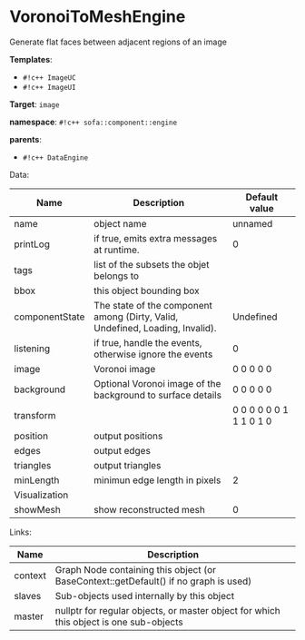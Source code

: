 # VoronoiToMeshEngine

Generate flat faces between adjacent regions of an image


__Templates__:

- `#!c++ ImageUC`
- `#!c++ ImageUI`

__Target__: `image`

__namespace__: `#!c++ sofa::component::engine`

__parents__: 

- `#!c++ DataEngine`

Data: 

<table>
<thead>
    <tr>
        <th>Name</th>
        <th>Description</th>
        <th>Default value</th>
    </tr>
</thead>
<tbody>
	<tr>
		<td>name</td>
		<td>
object name
</td>
		<td>unnamed</td>
	</tr>
	<tr>
		<td>printLog</td>
		<td>
if true, emits extra messages at runtime.
</td>
		<td>0</td>
	</tr>
	<tr>
		<td>tags</td>
		<td>
list of the subsets the objet belongs to
</td>
		<td></td>
	</tr>
	<tr>
		<td>bbox</td>
		<td>
this object bounding box
</td>
		<td></td>
	</tr>
	<tr>
		<td>componentState</td>
		<td>
The state of the component among (Dirty, Valid, Undefined, Loading, Invalid).
</td>
		<td>Undefined</td>
	</tr>
	<tr>
		<td>listening</td>
		<td>
if true, handle the events, otherwise ignore the events
</td>
		<td>0</td>
	</tr>
	<tr>
		<td>image</td>
		<td>
Voronoi image
</td>
		<td>0 0 0 0 0</td>
	</tr>
	<tr>
		<td>background</td>
		<td>
Optional Voronoi image of the background to surface details
</td>
		<td>0 0 0 0 0</td>
	</tr>
	<tr>
		<td>transform</td>
		<td>

</td>
		<td>0 0 0 0 0 0 1 1 1 0 1 0</td>
	</tr>
	<tr>
		<td>position</td>
		<td>
output positions
</td>
		<td></td>
	</tr>
	<tr>
		<td>edges</td>
		<td>
output edges
</td>
		<td></td>
	</tr>
	<tr>
		<td>triangles</td>
		<td>
output triangles
</td>
		<td></td>
	</tr>
	<tr>
		<td>minLength</td>
		<td>
minimun edge length in pixels
</td>
		<td>2</td>
	</tr>
	<tr>
		<td colspan="3">Visualization</td>
	</tr>
	<tr>
		<td>showMesh</td>
		<td>
show reconstructed mesh
</td>
		<td>0</td>
	</tr>

</tbody>
</table>

Links: 

| Name | Description |
| ---- | ----------- |
|context|Graph Node containing this object (or BaseContext::getDefault() if no graph is used)|
|slaves|Sub-objects used internally by this object|
|master|nullptr for regular objects, or master object for which this object is one sub-objects|




